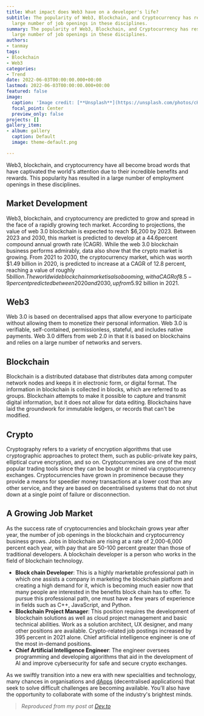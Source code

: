 ```yaml
---
title: What impact does Web3 have on a developer's life?
subtitle: The popularity of Web3, Blockchain, and Cryptocurrency has resulted in a
  large number of job openings in these disciplines.
summary: The popularity of Web3, Blockchain, and Cryptocurrency has resulted in a
  large number of job openings in these disciplines.
authors:
- tanmay
tags:
- Blockchain
- Web3
categories:
- Trend
date: 2022-06-03T00:00:00.000+00:00
lastmod: 2022-06-03T00:00:00.000+00:00
featured: false
image:
  caption: 'Image credit: [**Unsplash**](https://unsplash.com/photos/cHMWByk5vE8)'
  focal_point: Center
  preview_only: false
projects: []
gallery_item:
- album: gallery
  caption: Default
  image: theme-default.png

---
```

Web3, blockchain, and cryptocurrency have all become broad words that have captivated the world's attention due to their incredible benefits and rewards. This popularity has resulted in a large number of employment openings in these disciplines.

## Market Development

Web3, blockchain, and cryptocurrency are predicted to grow and spread in the face of a rapidly growing tech market. According to projections, the value of web 3.0 blockchain is expected to reach $6,200 by 2023. Between 2023 and 2030, this market is predicted to develop at a 44.6percent compound annual growth rate (CAGR). While the web 3.0 blockchain business performs admirably, data also show that the crypto market is growing. From 2021 to 2030, the cryptocurrency market, which was worth $1.49 billion in 2020, is predicted to increase at a CAGR of 12.8 percent, reaching a value of roughly $5 billion. The worldwide blockchain market is also booming, with a CAGR of 8.5-9 percent predicted between 2020 and 2030, up from$5.92 billion in 2021.

## Web3

Web 3.0 is based on decentralised apps that allow everyone to participate without allowing them to monetize their personal information. Web 3.0 is verifiable, self-contained, permissionless, stateful, and includes native payments. Web 3.0 differs from web 2.0 in that it is based on blockchains and relies on a large number of networks and servers.

## Blockchain

Blockchain is a distributed database that distributes data among computer network nodes and keeps it in electronic form, or digital format. The information in blockchain is collected in blocks, which are referred to as groups. Blockchain attempts to make it possible to capture and transmit digital information, but it does not allow for data editing. Blockchains have laid the groundwork for immutable ledgers, or records that can't be modified.

## Crypto

Cryptography refers to a variety of encryption algorithms that use cryptographic approaches to protect them, such as public-private key pairs, elliptical curve encryption, and so on. Cryptocurrencies are one of the most popular trading tools since they can be bought or mined via cryptocurrency exchanges. Cryptocurrencies have grown in prominence because they provide a means for speedier money transactions at a lower cost than any other service, and they are based on decentralised systems that do not shut down at a single point of failure or disconnection.

## A Growing Job Market

As the success rate of cryptocurrencies and blockchain grows year after year, the number of job openings in the blockchain and cryptocurrency business grows. Jobs in blockchain are rising at a rate of 2,000-6,000 percent each year, with pay that are 50-100 percent greater than those of traditional developers. A blockchain developer is a person who works in the field of blockchain technology.

* **Block chain Developer**: This is a highly marketable professional path in which one assists a company in marketing the blockchain platform and creating a high demand for it, which is becoming much easier now that many people are interested in the benefits block chain has to offer. To pursue this professional path, one must have a few years of experience in fields such as C++, JavaScript, and Python.
* **Blockchain Project Manager**: This position requires the development of blockchain solutions as well as cloud project management and basic technical abilities. Work as a solution architect, UX designer, and many other positions are available. Crypto-related job postings increased by 395 percent in 2021 alone. Chief artificial intelligence engineer is one of the most in-demand positions.
* **Chief Artificial Intelligence Engineer**: The engineer oversees programming and developing algorithms that aid in the development of AI and improve cybersecurity for safe and secure crypto exchanges.

As we swiftly transition into a new era with new specialities and technology, many chances in organisations and [dApps](https://www.investopedia.com/terms/d/decentralized-applications-dapps.asp) (decentralised applications) that seek to solve difficult challenges are becoming available. You'll also have the opportunity to collaborate with some of the industry's brightest minds.

> _Reproduced from my post at_ [_Dev.to_](https://dev.to/tanmaychk/what-impact-does-web3-have-on-your-developer-life-1109)